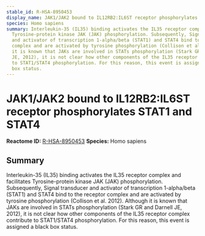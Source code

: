 ```yaml
---
stable_id: R-HSA-8950453
display_name: JAK1/JAK2 bound to IL12RB2:IL6ST receptor phosphorylates STAT1 and STAT4
species: Homo sapiens
summary: Interleukin-35 (IL35) binding activates the IL35 receptor complex and facilitates
  Tyrosine-protein kinase JAK (JAK) phosphorylation. Subsequently, Signal transducer
  and activator of transcription 1-alpha/beta (STAT1) and STAT4 bind to the receptor
  complex and are activated by tyrosine phosphorylation (Collison et al. 2012). Although
  it is known that JAKs are involved in STATs phosphorylation (Stark GR and Darnell
  JE, 2012), it is not clear how other components of the IL35 receptor complex contribute
  to STAT1/STAT4 phosphorylation. For this reason, this event is assigned a black
  box status.
---
```


# JAK1/JAK2 bound to IL12RB2:IL6ST receptor phosphorylates STAT1 and STAT4
**Reactome ID:** [R-HSA-8950453](https://reactome.org/content/detail/R-HSA-8950453)
**Species:** Homo sapiens

## Summary

Interleukin-35 (IL35) binding activates the IL35 receptor complex and facilitates Tyrosine-protein kinase JAK (JAK) phosphorylation. Subsequently, Signal transducer and activator of transcription 1-alpha/beta (STAT1) and STAT4 bind to the receptor complex and are activated by tyrosine phosphorylation (Collison et al. 2012). Although it is known that JAKs are involved in STATs phosphorylation (Stark GR and Darnell JE, 2012), it is not clear how other components of the IL35 receptor complex contribute to STAT1/STAT4 phosphorylation. For this reason, this event is assigned a black box status.
